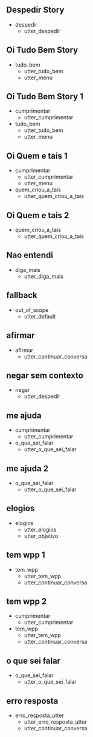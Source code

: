 ## Despedir Story
* despedir
    - utter_despedir

## Oi Tudo Bem Story
* tudo_bem
    - utter_tudo_bem
    - utter_menu

## Oi Tudo Bem Story 1
* cumprimentar
    - utter_cumprimentar
* tudo_bem
    - utter_tudo_bem
    - utter_menu

## Oi Quem e tais 1
* cumprimentar
    - utter_cumprimentar
    - utter_menu
* quem_criou_a_tais
    - utter_quem_criou_a_tais

## Oi Quem e tais 2
* quem_criou_a_tais
    - utter_quem_criou_a_tais

## Nao entendi
* diga_mais
    - utter_diga_mais 

## fallback
* out_of_scope
    - utter_default

## afirmar
* afirmar
    - utter_continuar_conversa

## negar sem contexto
* negar
    - utter_despedir

## me ajuda
* cumprimentar
    - utter_cumprimentar
* o_que_sei_falar
    - utter_o_que_sei_falar

## me ajuda 2
* o_que_sei_falar
    - utter_o_que_sei_falar

## elogios
* elogios
    - utter_elogios
    - utter_objetivo

## tem wpp 1
* tem_wpp
    - utter_tem_wpp
    - utter_continuar_conversa

## tem wpp 2
* cumprimentar
    - utter_cumprimentar
* tem_wpp
    - utter_tem_wpp
    - utter_continuar_conversa

## o que sei falar
* o_que_sei_falar
    - utter_o_que_sei_falar

## erro resposta
* erro_resposta_utter
    - utter_erro_resposta_utter
    - utter_continuar_conversa